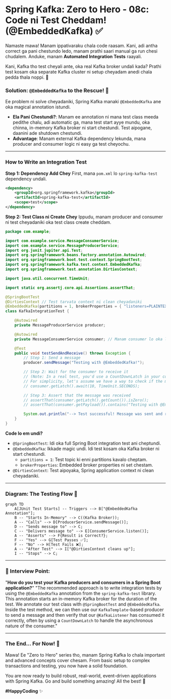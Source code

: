 # Spring Kafka: Zero to Hero - 08c: Code ni Test Cheddam! (@EmbeddedKafka) ✅

Namaste mawa! Manam ippativaraku chala code raasam. Kani, adi antha correct ga pani chestundo ledo, manam prathi saari manual ga run chesi chudalem. Anduke, manam **Automated Integration Tests** raayali.

Kani, Kafka tho test cheyali ante, oka real Kafka broker undali kada? Prathi test kosam oka separate Kafka cluster ni setup cheyadam anedi chala pedda thala noppi. 🤯

### Solution: `@EmbeddedKafka` to the Rescue! 🚀

Ee problem ni solve cheyadaniki, Spring Kafka manaki `@EmbeddedKafka` ane oka magical annotation istundi.
*   **Ela Pani Chestundi?**: Manam ee annotation ni mana test class meeda pedithe chalu, adi automatic ga, mana test start ayye mundu, oka chinna, in-memory Kafka broker ni start chestundi. Test aipogane, daanini ade shutdown chestundi.
*   **Advantage**: Manam external Kafka dependency lekunda, mana producer and consumer logic ni easy ga test cheyochu.

---

### How to Write an Integration Test

**Step 1: Dependency Add Chey**
First, mana `pom.xml` lo `spring-kafka-test` dependency undali.

```xml
<dependency>
    <groupId>org.springframework.kafka</groupId>
    <artifactId>spring-kafka-test</artifactId>
    <scope>test</scope>
</dependency>
```

**Step 2: Test Class ni Create Chey**
Ippudu, manam producer and consumer ni test cheyadaniki oka test class create cheddam.

```java
package com.example;

import com.example.service.MessageConsumerService;
import com.example.service.MessageProducerService;
import org.junit.jupiter.api.Test;
import org.springframework.beans.factory.annotation.Autowired;
import org.springframework.boot.test.context.SpringBootTest;
import org.springframework.kafka.test.context.EmbeddedKafka;
import org.springframework.test.annotation.DirtiesContext;

import java.util.concurrent.TimeUnit;

import static org.assertj.core.api.Assertions.assertThat;

@SpringBootTest
@DirtiesContext // Test tarvata context ni clean cheyadaniki
@EmbeddedKafka(partitions = 1, brokerProperties = { "listeners=PLAINTEXT://localhost:9092", "port=9092" })
class KafkaIntegrationTest {

    @Autowired
    private MessageProducerService producer;

    @Autowired
    private MessageConsumerService consumer; // Manam consumer lo oka latch pettukovali to wait for message

    @Test
    public void testSendAndReceive() throws Exception {
        // Step 1: Send a message
        producer.sendMessage("Testing with @EmbeddedKafka!");

        // Step 2: Wait for the consumer to receive it
        // (Note: In a real test, you'd use a CountDownLatch in your consumer to wait for the message)
        // For simplicity, let's assume we have a way to check if the message was consumed.
        // consumer.getLatch().await(10, TimeUnit.SECONDS);

        // Step 3: Assert that the message was received
        // assertThat(consumer.getLatch().getCount()).isZero();
        // assertThat(consumer.getPayload()).contains("Testing with @EmbeddedKafka!");

        System.out.println("--> Test successful! Message was sent and received.");
    }
}
```

**Code lo em undi?**
*   `@SpringBootTest`: Idi oka full Spring Boot integration test ani cheptundi.
*   `@EmbeddedKafka`: Ikkade magic undi. Idi test kosam oka Kafka broker ni start chestundi.
    *   `partitions = 1`: Test topic ki enni partitions kavalo cheptam.
    *   `brokerProperties`: Embedded broker properties ni set chestam.
*   `@DirtiesContext`: Test aipoyaka, Spring application context ni clean cheyadaniki.

---

### Diagram: The Testing Flow 🧪

```mermaid
graph TD
    A[JUnit Test Starts] -- Triggers --> B["@EmbeddedKafka Annotation"];
    B -- "Starts In-Memory" --> C((Kafka Broker));
    A -- "Calls" --> D[ProducerService.sendMessage()];
    D -- "Sends message to" --> C;
    C -- "Delivers message to" --> E[ConsumerService.listen()];
    A -- "Asserts" --> F{Result is Correct?};
    F -- "Yes" --> G[Test Passes ✅];
    F -- "No" --> H[Test Fails ❌];
    A -- "After Test" --> I["@DirtiesContext cleans up"];
    I -- "Stops" --> C;
```

---

### 📝 Interview Point:

"**How do you test your Kafka producers and consumers in a Spring Boot application?**"
"The recommended approach is to write integration tests by using the `@EmbeddedKafka` annotation from the `spring-kafka-test` library. This annotation starts an in-memory Kafka broker for the duration of the test.
We annotate our test class with `@SpringBootTest` and `@EmbeddedKafka`. Inside the test method, we can then use our `KafkaTemplate`-based producer to send a message and then verify that our `@KafkaListener` has consumed it correctly, often by using a `CountDownLatch` to handle the asynchronous nature of the consumer."

---

### The End... For Now! 🎉

Mawa! Ee "Zero to Hero" series tho, manam Spring Kafka lo chala important and advanced concepts cover chesam. From basic setup to complex transactions and testing, you now have a solid foundation.

You are now ready to build robust, real-world, event-driven applications with Spring Kafka. Go and build something amazing! All the best! 💪

**#HappyCoding** ✨